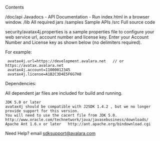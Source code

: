 Contents

/doc/api        Javadocs - API Documentation - Run index.html in a browser window.
/lib            All required jars
/samples        Sample APIs
/src	        Full source code


security/avatax4j.properties   is a sample properties file to configure your 
                               web service url, account number and license key. 
                               Enter your Account Number and License key as shown 
                               below (no delimiters required).

For example:  

     avatax4j.url=https://development.avalara.net   // or https://avatax.avalara.net
     avatax4j.account=11000012345
     avatax4j.license=A1B2C3D4E5F6G7H8

Dependencies:

All dependent jar files are included for build and running.

    JDK 5.0 or later 
    avatax4j should be compatible with J2SDK 1.4.2 , but we no longer provide support for this version. 
    You will need to use the cacert file from JDK 5.0.   http://www.oracle.com/technetwork/java/javasebusiness/downloads/
    Apache Ant 1.6.x or later   http://ant.apache.org/bindownload.cgi

Need Help?  email sdksupport@avalara.com  

